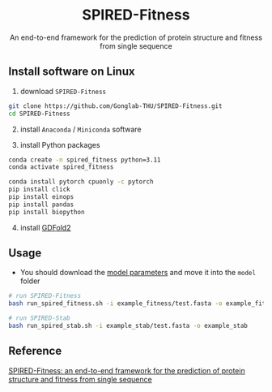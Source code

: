 <h1 align="center">SPIRED-Fitness</h1>
<p align="center">An end-to-end framework for the prediction of protein structure and fitness from single sequence</p>

## Install software on Linux

1. download `SPIRED-Fitness`

```bash
git clone https://github.com/Gonglab-THU/SPIRED-Fitness.git
cd SPIRED-Fitness
```

2. install `Anaconda` / `Miniconda` software

3. install Python packages

```bash
conda create -n spired_fitness python=3.11
conda activate spired_fitness

conda install pytorch cpuonly -c pytorch
pip install click
pip install einops
pip install pandas
pip install biopython
```

4. install [GDFold2](https://github.com/Gonglab-THU/GDFold2)

## Usage

* You should download the [model parameters](https://zenodo.org/records/10589086) and move it into the `model` folder

```bash
# run SPIRED-Fitness
bash run_spired_fitness.sh -i example_fitness/test.fasta -o example_fitness

# run SPIRED-Stab
bash run_spired_stab.sh -i example_stab/test.fasta -o example_stab
```

## Reference

[SPIRED-Fitness: an end-to-end framework for the prediction of protein structure and fitness from single sequence](https://doi.org/10.1101/2024.01.31.578102)
